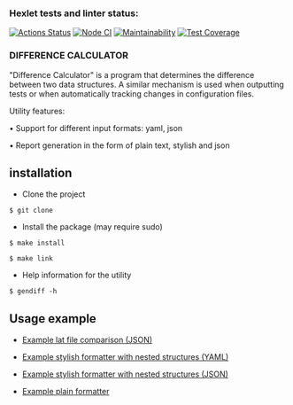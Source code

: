 ### Hexlet tests and linter status:
[![Actions Status](https://github.com/marininiurii/frontend-project-46/workflows/hexlet-check/badge.svg)](https://github.com/marininiurii/frontend-project-46/actions)
[![Node CI](https://github.com/marininiurii/frontend-project-46/actions/workflows/nodeCI.yml/badge.svg)](https://github.com/marininiurii/frontend-project-46/actions/workflows/nodeCI.yml)
[![Maintainability](https://api.codeclimate.com/v1/badges/0c7372bc75fc5eb1225f/maintainability)](https://codeclimate.com/github/marininiurii/frontend-project-46/maintainability)
[![Test Coverage](https://api.codeclimate.com/v1/badges/0c7372bc75fc5eb1225f/test_coverage)](https://codeclimate.com/github/marininiurii/frontend-project-46/test_coverage)

### DIFFERENCE CALCULATOR

"Difference Calculator" is a program that determines the difference between two data structures. A similar mechanism is used when outputting tests or when automatically tracking changes in configuration files.

Utility features:

• Support for different input formats: yaml, json

• Report generation in the form of plain text, stylish and json

## installation

* Сlone the project
```
$ git clone 
```
* Install the package (may require sudo)
```
$ make install
```
```
$ make link
```
* Help information for the utility
```
$ gendiff -h 
```

## Usage example

<ul>
  <li><p><a href="https://asciinema.org/a/S02R7gb1kHnS4a8lyocVLCa0t">Example lat file comparison (JSON)</a></p></li>
  <li><p><a href="https://asciinema.org/a/sTmIwo6jfk4U9Mr6yASxl1ECr">Example stylish formatter with nested structures (YAML)</a></p></li>
  <li><p><a href="https://asciinema.org/a/Zzx8toBB7QFiWs2Ss8MWXgc5w">Example stylish formatter with nested structures (JSON)</a></p></li>
  <li><p><a href="https://asciinema.org/a/boCAmjX5maTWXKsMVruDMoAol">Example plain formatter</a></p></li>
</ul>


